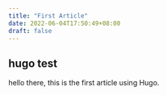 ```yaml
---
title: "First Article"
date: 2022-06-04T17:50:49+08:00
draft: false
---
```


## hugo test

hello there, this is the first article using Hugo.
